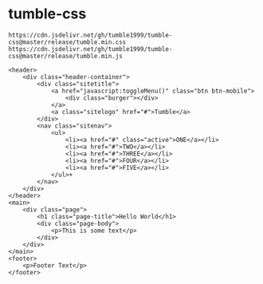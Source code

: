 # tumble-css

`https://cdn.jsdelivr.net/gh/tumble1999/tumble-css@master/release/tumble.min.css`
`https://cdn.jsdelivr.net/gh/tumble1999/tumble-css@master/release/tumble.min.js`

```
<header>
	<div class="header-container">
		<div class="sitetitle">
			<a href="javascript:toggleMenu()" class="btn btn-mobile">
				<div class="burger"></div>
			</a>
			<a class="sitelogo" href="#">Tumble</a>
		</div>
		<nav class="sitenav">
			<ul>
				<li><a href="#" class="active">ONE</a></li>
				<li><a href="#">TWO</a></li>
				<li><a href="#">THREE</a></li>
				<li><a href="#">FOUR</a></li>
				<li><a href="#">FIVE</a></li>
			</ul>+
		</nav>
	</div>
</header>
<main>
	<div class="page">
		<h1 class="page-title">Hello World</h1>
		<div class="page-body">
			<p>This is some text</p>
		</div>
	</div>
</main>
<footer>
	<p>Footer Text</p>
</footer>
```

